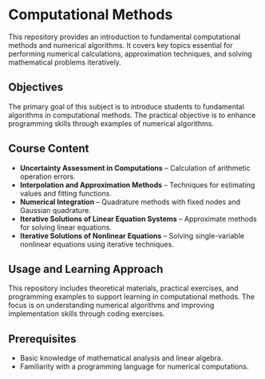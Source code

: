 # Computational Methods

This repository provides an introduction to fundamental computational methods and numerical algorithms. It covers key topics essential for performing numerical calculations, approximation techniques, and solving mathematical problems iteratively.

## Objectives

The primary goal of this subject is to introduce students to fundamental algorithms in computational methods. The practical objective is to enhance programming skills through examples of numerical algorithms.

## Course Content

- **Uncertainty Assessment in Computations** – Calculation of arithmetic operation errors.
- **Interpolation and Approximation Methods** – Techniques for estimating values and fitting functions.
- **Numerical Integration** – Quadrature methods with fixed nodes and Gaussian quadrature.
- **Iterative Solutions of Linear Equation Systems** – Approximate methods for solving linear equations.
- **Iterative Solutions of Nonlinear Equations** – Solving single-variable nonlinear equations using iterative techniques.

## Usage and Learning Approach

This repository includes theoretical materials, practical exercises, and programming examples to support learning in computational methods. The focus is on understanding numerical algorithms and improving implementation skills through coding exercises.

## Prerequisites

- Basic knowledge of mathematical analysis and linear algebra.
- Familiarity with a programming language for numerical computations.
